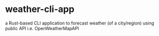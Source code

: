 # weather-cli-app
a Rust-based CLI application to forecast weather (of a city/region) using public API i.e. OpenWeatherMapAPI

